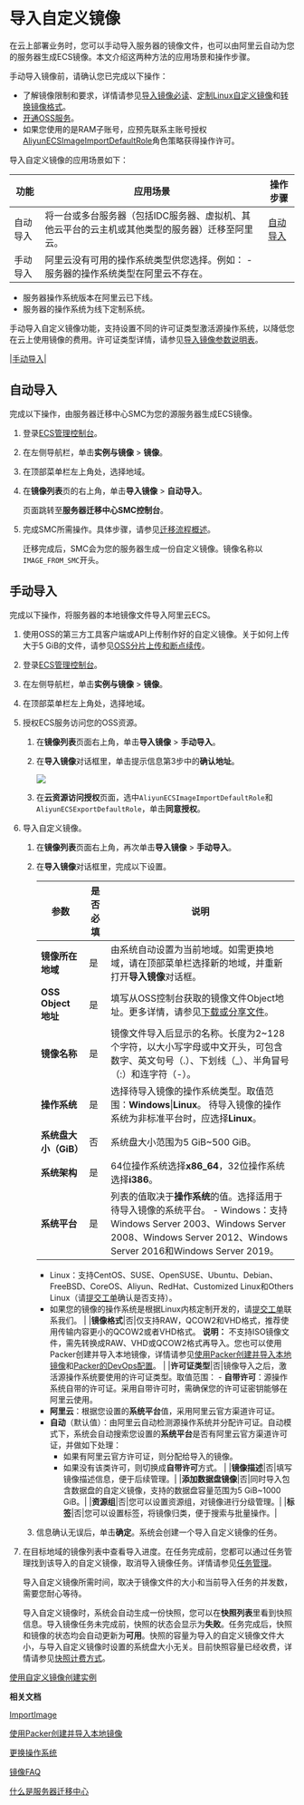 # 导入自定义镜像

在云上部署业务时，您可以手动导入服务器的镜像文件，也可以由阿里云自动为您的服务器生成ECS镜像。本文介绍这两种方法的应用场景和操作步骤。

手动导入镜像前，请确认您已完成以下操作：

-   了解镜像限制和要求，详情请参见[导入镜像必读](/intl.zh-CN/镜像/自定义镜像/导入镜像/导入镜像必读.md)、[定制Linux自定义镜像](/intl.zh-CN/镜像/自定义镜像/导入镜像/定制Linux自定义镜像.md)和[转换镜像格式](/intl.zh-CN/镜像/自定义镜像/导入镜像/转换镜像格式.md)。
-   [开通OSS服务](/intl.zh-CN/快速入门/开通OSS服务.md)。
-   如果您使用的是RAM子账号，应预先联系主账号授权[AliyunECSImageImportDefaultRole](https://ram.console.aliyun.com/#/role/detail/AliyunECSImageImportDefaultRole/info)角色策略获得操作许可。

导入自定义镜像的应用场景如下：

|功能|应用场景|操作步骤|
|--|----|----|
|自动导入|将一台或多台服务器（包括IDC服务器、虚拟机、其他云平台的云主机或其他类型的服务器）迁移至阿里云。|[自动导入](#section_1pv_ejb_kfo)|
|手动导入|阿里云没有可用的操作系统类型供您选择。例如： -   服务器的操作系统类型在阿里云不存在。
-   服务器操作系统版本在阿里云已下线。
-   服务器的操作系统为线下定制系统。

手动导入自定义镜像功能，支持设置不同的许可证类型激活源操作系统，以降低您在云上使用镜像的费用。许可证类型详情，请参见[导入镜像参数说明表](#table_qd4_wqe_2yq)。

|[手动导入](#section_yqm_q6o_p0q)|

## 自动导入

完成以下操作，由服务器迁移中心SMC为您的源服务器生成ECS镜像。

1.  登录[ECS管理控制台](https://ecs.console.aliyun.com)。

2.  在左侧导航栏，单击**实例与镜像** \> **镜像**。

3.  在顶部菜单栏左上角处，选择地域。

4.  在**镜像列表**页的右上角，单击**导入镜像** \> **自动导入**。

    页面跳转至**服务器迁移中心SMC控制台**。

5.  完成SMC所需操作。具体步骤，请参见[迁移流程概述](/intl.zh-CN/用户指南/迁移流程概述.md)。

    迁移完成后，SMC会为您的服务器生成一份自定义镜像。镜像名称以`IMAGE_FROM_SMC`开头。


## 手动导入

完成以下操作，将服务器的本地镜像文件导入阿里云ECS。

1.  使用OSS的第三方工具客户端或API上传制作好的自定义镜像。关于如何上传大于5 GiB的文件，请参见[OSS分片上传和断点续传](/intl.zh-CN/开发指南/对象/文件（Object）/上传文件（Object）/分片上传和断点续传.md)。

2.  登录[ECS管理控制台](https://ecs.console.aliyun.com)。

3.  在左侧导航栏，单击**实例与镜像** \> **镜像**。

4.  在顶部菜单栏左上角处，选择地域。

5.  授权ECS服务访问您的OSS资源。

    1.  在**镜像列表**页面右上角，单击**导入镜像** \> **手动导入**。

    2.  在**导入镜像**对话框里，单击提示信息第3步中的**确认地址**。

        ![](https://static-aliyun-doc.oss-accelerate.aliyuncs.com/assets/img/zh-CN/3073559951/p7027.png)

    3.  在**云资源访问授权**页面，选中`AliyunECSImageImportDefaultRole`和`AliyunECSExportDefaultRole`，单击**同意授权**。

6.  导入自定义镜像。

    1.  在**镜像列表**页面右上角，再次单击**导入镜像** \> **手动导入**。

    2.  在**导入镜像**对话框里，完成以下设置。

        |参数|是否必填|说明|
        |--|----|--|
        |**镜像所在地域**|是|由系统自动设置为当前地域。如需更换地域，请在顶部菜单栏选择新的地域，并重新打开**导入镜像**对话框。|
        |**OSS Object 地址**|是|填写从OSS控制台获取的镜像文件Object地址。更多详情，请参见[下载或分享文件](/intl.zh-CN/控制台用户指南/上传、下载和管理文件/下载文件.md)。|
        |**镜像名称**|是|镜像文件导入后显示的名称。长度为2~128个字符，以大小写字母或中文开头，可包含数字、英文句号（.）、下划线（\_）、半角冒号（:）和连字符（-）。|
        |**操作系统**|是|选择待导入镜像的操作系统类型。取值范围：**Windows**\|**Linux**。 待导入镜像的操作系统为非标准平台时，应选择**Linux**。 |
        |**系统盘大小（GiB）**|否|系统盘大小范围为5 GiB~500 GiB。|
        |**系统架构**|是|64位操作系统选择**x86\_64**，32位操作系统选择**i386**。|
        |**系统平台**|是|列表的值取决于**操作系统**的值。选择适用于待导入镜像的系统平台。         -   Windows：支持Windows Server 2003、Windows Server 2008、Windows Server 2012、Windows Server 2016和Windows Server 2019。
        -   Linux：支持CentOS、SUSE、OpenSUSE、Ubuntu、Debian、FreeBSD、CoreOS、Aliyun、RedHat、Customized Linux和Others Linux（请[提交工单](https://workorder-intl.console.aliyun.com/#/ticket/createIndex)确认是否支持）。
        -   如果您的镜像的操作系统是根据Linux内核定制开发的，请[提交工单](https://workorder-intl.console.aliyun.com/#/ticket/createIndex)联系我们。 |
        |**镜像格式**|否|仅支持RAW，QCOW2和VHD格式，推荐使用传输内容更小的QCOW2或者VHD格式。 **说明：** 不支持ISO镜像文件，需先转换成RAW、VHD或QCOW2格式再导入。您也可以使用Packer创建并导入本地镜像，详情请参见[使用Packer创建并导入本地镜像](/intl.zh-CN/镜像/自定义镜像/创建自定义镜像/使用Packer创建并导入本地镜像.md)和[Packer的DevOps配置](/intl.zh-CN/最佳实践/自定义镜像构建实践/Packer实践之镜像即代码/Packer的DevOps配置.md)。 |
        |**许可证类型**|否|镜像导入之后，激活源操作系统要使用的许可证类型。取值范围：         -   **自带许可**：源操作系统自带的许可证。采用自带许可时，需确保您的许可证密钥能够在阿里云使用。
        -   **阿里云**：根据您设置的**系统平台**值，采用阿里云官方渠道许可证。
        -   **自动**（默认值）：由阿里云自动检测源操作系统并分配许可证。自动模式下，系统会自动搜索您设置的**系统平台**是否有阿里云官方渠道许可证，并做如下处理：
            -   如果有阿里云官方许可证，则分配给导入的镜像。
            -   如果没有该类许可，则切换成**自带许可**方式。 |
        |**镜像描述**|否|填写镜像描述信息，便于后续管理。|
        |**添加数据盘镜像**|否|同时导入包含数据盘的自定义镜像，支持的数据盘容量范围为5 GiB~1000 GiB。|
        |**资源组**|否|您可以设置资源组，对镜像进行分级管理。|
        |**标签**|否|您可以设置标签，将镜像归类，便于搜索与批量操作。|

    3.  信息确认无误后，单击**确定**。系统会创建一个导入自定义镜像的任务。

7.  在目标地域的镜像列表中查看导入进度。在任务完成前，您都可以通过任务管理找到该导入的自定义镜像，取消导入镜像任务。详情请参见[任务管理](https://ecs.console.aliyun.com/#/task/region/)。

    导入自定义镜像所需时间，取决于镜像文件的大小和当前导入任务的并发数，需要您耐心等待。

    导入自定义镜像时，系统会自动生成一份快照，您可以在**快照列表**里看到快照信息。导入镜像任务未完成前，快照的状态会显示为**失败**。任务完成后，快照和镜像的状态均会自动更新为**可用**。快照的容量为导入的自定义镜像文件大小，与导入自定义镜像时设置的系统盘大小无关。目前快照容量已经收费，详情请参见[快照计费方式](/intl.zh-CN/产品定价/计费项/快照计费.md)。


[使用自定义镜像创建实例](/intl.zh-CN/实例/创建实例/使用自定义镜像创建实例.md)

**相关文档**  


[ImportImage](/intl.zh-CN/API参考/镜像/ImportImage.md)

[使用Packer创建并导入本地镜像](/intl.zh-CN/镜像/自定义镜像/创建自定义镜像/使用Packer创建并导入本地镜像.md)

[更换操作系统](/intl.zh-CN/镜像/更换操作系统.md)

[镜像FAQ](/intl.zh-CN/镜像/镜像FAQ.md)

[什么是服务器迁移中心](/intl.zh-CN/产品简介/什么是服务器迁移中心.md)

